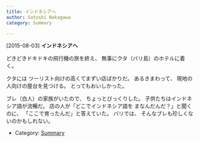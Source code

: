 ```yaml
---
title: インドネシアへ
author: Satoshi Nakagawa
category: Summary

---
```


[2015-08-03] **インドネシアへ** 

 どきどきドキドキの飛行機の旅を終え、
無事にクタ（バリ島）のホテルに着く。

 クタには
ツーリスト向けの高くてまずい店ばかりだ。
あるきまわって、
現地の人向けの屋台を見つける。
とってもおいしかった。

 ブレ（白人）の家族がいたので、
ちょっとびっくりした。
子供たちはインドネシア語が流暢だ。
店の人が「どこでインドネシア語を
まなんだんだ？」と聞くのに、
「ここで育ったんだ」と答えていた。
バリでは、
そんなブレも珍しくないのかもしれない。

- Category: [Summary](https://merapano.github.io/categories.html#Summary)

